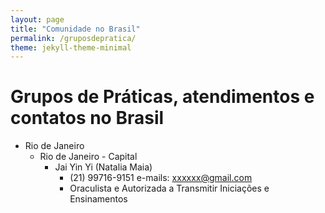 ```yaml
---
layout: page
title: "Comunidade no Brasil"
permalink: /gruposdepratica/
theme: jekyll-theme-minimal
---
```


# Grupos de Práticas, atendimentos e contatos no Brasil

- Rio de Janeiro
    - Rio de Janeiro​ - Capital
        - Jai Yin Yi (Natalia Maia)
            - (21) 99716-9151 e-mails: xxxxxx@gmail.com  
            - Oraculista e Autorizada a Transmitir Iniciações e Ensinamentos